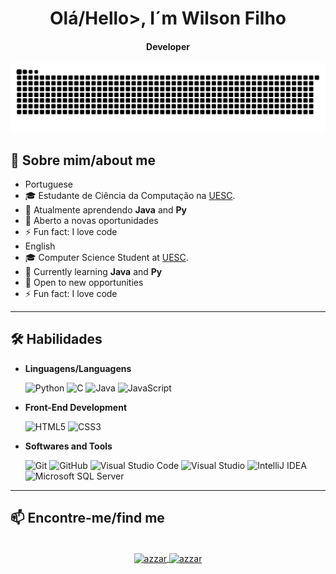 <html>
<body>

<div align="center">
  <h1 align="center">Olá/Hello>, I´m Wilson Filho</h1>
  <h4 align="center">Developer</h4>
</div>

<picture>
  <source media="(prefers-color-scheme: dark)" srcset="https://raw.githubusercontent.com/Wssfilho/Wssfilho/output/github-contribution-grid-snake-dark.svg">
  <source media="(prefers-color-scheme: light)" srcset="https://raw.githubusercontent.com/Wssfilho/Wssfilho/output/github-contribution-grid-snake.svg">
  <img alt="github contribution grid snake animation" src="https://raw.githubusercontent.com/Wssfilho/Wssfilho/output/github-contribution-grid-snake.svg">
</picture>

## 🧮 **Sobre mim/about me**
- Portuguese
- 🎓 Estudante de Ciência da Computação na [UESC](http://uesc.br/).
- 🌱 Atualmente aprendendo **Java** and **Py**
- 🏢 Aberto a novas oportunidades
- ⚡ Fun fact: I love code
- English
- 🎓 Computer Science Student at [UESC](http://uesc.br/).
- 🌱 Currently learning **Java** and **Py**
- 🏢 Open to new opportunities
- ⚡ Fun fact: I love code

-----

## 🛠️ **Habilidades**

- **Linguagens/Languagens**

    ![Python](https://img.shields.io/badge/Python%20-%2314354C.svg?style=for-the-badge&logo=python&logoColor=white)
    ![C](https://img.shields.io/badge/C%20-%232370ED.svg?style=for-the-badge&logo=c&logoColor=white)
    ![Java](https://img.shields.io/badge/Java%20-%23007396.svg?style=for-the-badge&logo=java&logoColor=white)
    ![JavaScript](https://img.shields.io/badge/JavaScript%20-%23F7DF1E.svg?style=for-the-badge&logo=javascript&logoColor=white)


- **Front-End Development**

    ![HTML5](https://img.shields.io/badge/HTML5%20-%23E34F26.svg?style=for-the-badge&logo=html5&logoColor=white)
    ![CSS3](https://img.shields.io/badge/CSS3%20-%231572B6.svg?style=for-the-badge&logo=css3&logoColor=white)

- **Softwares and Tools**

    ![Git](https://img.shields.io/badge/Git%20-%23F05032.svg?style=for-the-badge&logo=git&logoColor=white)
    ![GitHub](https://img.shields.io/badge/GitHub%20-%23121011.svg?style=for-the-badge&logo=github&logoColor=white)
    ![Visual Studio Code](https://img.shields.io/badge/Visual%20Studio%20Code%20-%23007ACC.svg?style=for-the-badge&logo=visual-studio-code&logoColor=white)
    ![Visual Studio](https://img.shields.io/badge/Visual%20Studio%20-%235C2D91.svg?style=for-the-badge&logo=visual-studio&logoColor=white)
    ![IntelliJ IDEA](https://img.shields.io/badge/IntelliJ%20IDEA%20-%23000000.svg?style=for-the-badge&logo=intellij-idea&logoColor=white)
    ![Microsoft SQL Server](https://custom-icon-badges.demolab.com/badge/Microsoft%20SQL%20Server-CC2927?logo=mssqlserver-white&logoColor=white)

-----

## 📫 **Encontre-me/find me**

<p align="center">
<br/>
<a href="mailto: wilsonsa004@outlook.com" target="blank">
  <img align="center"
    src="https://img.shields.io/badge/gmail-EA4335.svg?style=for-the-badge&logo=gmail&logoColor=white"
    alt="azzar" height="30"/>
</a>
<a href="https://instagram.com/ws.fho" target="blank">
  <img align="center"
    src="https://img.shields.io/badge/instagram-%23E4405F.svg?style=for-the-badge&logo=Instagram&logoColor=white"
    alt="azzar" height="30"/>
</a>
</p>

</body>
</html>

